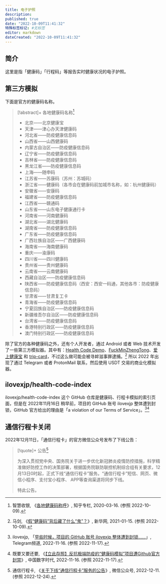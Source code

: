 ```yaml
---
title: 电子护照
description:
published: true
date: "2022-10-09T11:41:32"
特殊标签标记: #无标签
editor: markdown
dateCreated: "2022-10-09T11:41:32"
---
```


## 简介

这里是指「健康码」「行程码」等报告实时健康状况的电子护照。

## 第三方模拟

下面是官方的健康码名称。

> [!abstract]+ 各地健康码名称[^NNhP5]
>
> +   北京——北京健康宝
> +   天津——津心办天津健康码
> +   河北省——防疫健康信息码
> +   山西省——山西健康码
> +   内蒙古自治区——防疫健康信息码
> +   辽宁省——防疫健康信息码
> +   吉林省——防疫健康信息码
> +   黑龙江省——防疫健康信息码
> +   上海——随申码
> +   江苏省——苏康码（苏州：苏城码）
> +   浙江省——健康码（各市会在健康码前加城市名称，如：杭州健康码）
> +   安徽省——安康码
> +   福建省——防疫健康信息码
> +   江西省——赣通码
> +   山东省——山东电子健康通行卡
> +   河南省——河南健康码
> +   湖北省——湖北健康码
> +   湖南省——防疫健康信息码
> +   广东省——防疫健康信息码
> +   广西壮族自治区——广西健康码
> +   海南省——海南健康码
> +   重庆——渝康码
> +   四川省——四川健康码
> +   贵州省——贵州健康码
> +   云南省——云南健康码
> +   西藏自治区——防疫健康信息码
> +   陕西省——防疫健康信息码（西安：西安一码通，其他各市：防疫健康信息码）
> +   甘肃省——甘肃复工卡
> +   青海省——防疫健康信息码
> +   宁夏回族自治区——防疫健康信息码
> +   新疆维吾尔自治区——防疫健康信息码
> +   台湾省——防疫健康信息码
> +   香港特别行政区——防疫健康信息码
> +   澳门特别行政区——防疫健康信息码

[^NNhP5]: 智慧收银, 《[各地健康码称呼](https://archive.ph/NNhP5 "https://zhuanlan.zhihu.com/p/113553181")》, 知乎专栏, 2020-03-16. (参照 2022-10-09).

除了官方的各种健康码之外，还有个人开发者，通过 Android 或者 Web 技术开发了一些第三方模拟器。其中有：[Health Code Demo](/software/电子护照/Health_Code_Demo.md)、[FuckMinZhengTong](/software/电子护照/FuckMinZhengTong.md)、[爱上健康宝](/software/电子护照/爱上健康宝.md) 和 [trip-card](/software/电子护照/trip-card.md)，不过这么做可能会被寻衅滋事罪逮捕。[^88162] 所以 2022 年出现了通过 Telegram 或者 ProtonMail 联系，然后使用 USDT 交易的商业化模拟器。

[^88162]: 马剑, 《[假“健康码”背后藏了什么“鬼”？](https://web.archive.org/web/20220525125004/http://www.xinhuanet.com/2021-01/15/c_1126988162.htm)》, 新华网, 2021-01-15. (参照 2022-10-09).

## ilovexjp/health-code-index

ilovexjp/health-code-index 这个 GitHub 仓库是健康码、行程卡模拟的索引页面，但是在 2022年11月16日 稍早前，项目的 GitHub 账号 ilovexjp 整体遭到封锁，GitHub 官方给出的理由是「a violation of our Terms of Service」。[^gh_ilovexjp][^689723]

[^gh_ilovexjp]: ilovexjp, 「[早些时候，项目的 GitHub 账号 ilovexjp 整体遭到封锁……](https://web.archive.org/web/20221116152328/https://t.me/s/gh_ilovexjp/31)」, Telegram频道, 2022-11-16. (参照 2022-11-17).

[^689723]: 既要又要还要, 《[【立此存照】反抗极端防疫的“健康码模拟”项目遭Github官方封禁](https://web.archive.org/web/20221117100427/https://chinadigitaltimes.net/chinese/689723.html)》, 中国数字时代, 2022-11-16. (参照 2022-11-17).

## 通信行程卡关闭

2022年12月11日，「通信行程卡」的官方微信公众号发布了下线公告：

> [!quote]+ 公告[^YVr8g]
>
> 为深入贯彻党中央、国务院关于进一步优化新冠肺炎疫情防控措施，科学精准做好防控工作的决策部署，根据国务院联防联控机制综合组有关要求，12月13日0时起，正式下线“通信行程卡”服务。“通信行程卡”短信、网页、微信小程序、支付宝小程序、 APP等查询渠道将同步下线。
>
> 特此公告。

[^YVr8g]: 通信行程卡, 《[关于下线“通信行程卡”服务的公告](https://archive.ph/YVr8g "https://mp.weixin.qq.com/s/7F_RwN1Hmx9Rk4im_yNcyA")》, 微信公众号, 2022-12-11. (参照 2022-12-24).
